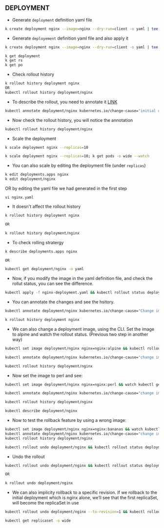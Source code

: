 ## DEPLOYMENT

- Generate `deployment` definition yaml file
```sh
k create deployment nginx --image=nginx --dry-run=client -o yaml | tee nginx.yaml
```

- Generate `deployement` definition yaml file and also apply it
```sh
k create deployment nginx --image=nginx --dry-run=client -o yaml | tee nginx.yaml | k apply -f -

k get deployment
k get rs
k get po
```

- Check rollout history
```sh
k rollout history deployment nginx
OR
kubectl rollout history deployment/nginx
```

- To describe the rollout, you need to annotate it [LINK](https://kubernetes.io/docs/reference/labels-annotations-taints/)
```sh
kubectl annotate deployment/nginx kubernetes.io/change-cause="initial deployment"
```

- Now check the rollout history, you will notice the annotation
```sh
kubectl rollout history deployment/nginx
```
- Scale the deployment
```sh
k scale deployment nginx --replicas=10

k scale deployment nginx --replicas=10; k get pods -o wide --watch
```

- You can also scale by editing the deployment file (under `replicas`)
```sh
k edit deployments.apps nginx 
k edit deployment/nginx 
```

OR by editing the yaml file we had generated in the first step 

```
vi nginx.yaml
```

- It doesn't affect the rollout history
```sh
k rollout history deployment nginx

OR

k rollout history deployment/nginx
```

- To check rolling stratergy
```sh
k describe deployments.apps nginx 

OR 

kubectl get deployment/nginx -o yaml
```

- Now, if you modify the image in the yaml definition file, and check the rollut status, you can see the difference. 
```sh
kubectl apply -f nginx-deployment.yaml && kubectl rollout status deployment/nginx
```

- You can annotate the changes and see the hsitory.
```sh
kubectl annotate deployment/nginx kubernetes.io/change-cause="Change image to nginx:stable"

k rollout history deployment nginx 
```

- We can also change a deployment image, using the CLI. Set the image to alpine and watch the rollout status. (Previous two step in another way)
```sh
kubectl set image deployment/nginx nginx=nginx:alpine && kubectl rollout status deployment/nginx

kubectl annotate deployment/nginx kubernetes.io/change-cause="change image to nginx:alpine"

kubectl rollout history deployment/nginx
```

- Now set the image to perl and see:  
```sh
kubectl set image deployment/nginx nginx=nginx:perl && watch kubectl get pods -o wide

kubectl annotate deployment/nginx kubernetes.io/change-cause="change image to nginx:perl"

kubectl rollout history deployment/nginx

kubectl describe deployment/nginx
```

- Now to test the rollback feature by using a wrong image:  
```sh
kubectl set image deployment/nginx nginx=nginx:bananas && watch kubectl get pods -o wide
kubectl annotate deployment/nginx kubernetes.io/change-cause="change image to nginx:bananas - failed"
kubectl rollout history deployment/nginx

kubectl rollout undo deployment/nginx && kubectl rollout status deployment/nginx
```

- Undo the rollout
```sh
kubectl rollout undo deployment/nginx && kubectl rollout status deployment/nginx

OR

k rollout undo deployment/nginx 

```

- We can also implicity rollback to a specific revision. If we rollback to the initial deployment which is nginx alone, we’ll see that the first replicaSet, will become the replicaSet in use

```sh
kubectl rollout undo deployment/nginx --to-revision=1 && kubectl rollout status deployment/nginx

kubectl get replicaset -o wide
```